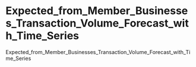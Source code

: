 # Expected_from_Member_Businesses_Transaction_Volume_Forecast_with_Time_Series
 Expected_from_Member_Businesses_Transaction_Volume_Forecast_with_Time_Series
